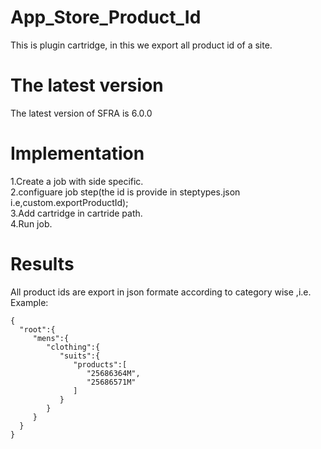 # App_Store_Product_Id
  This is plugin cartridge, in this we export all  product id of a site.

# The latest version

The latest version of SFRA is 6.0.0

# Implementation
  
1.Create a job with side specific. \
2.configuare job step(the id is provide in steptypes.json i.e,custom.exportProductId); \
3.Add cartridge in cartride path. \
4.Run job.

# Results
 All product ids are export in json formate according to category wise ,i.e.
 Example:
 ```
 {
   "root":{
      "mens":{
         "clothing":{
            "suits":{
               "products":[
                  "25686364M",
                  "25686571M"
               ]
            }
         }
      }
   }
}
 ```
